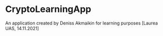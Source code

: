 # CryptoLearningApp

An application created by Deniss Akmaikin for learning purposes [Laurea UAS, 14.11.2021]
